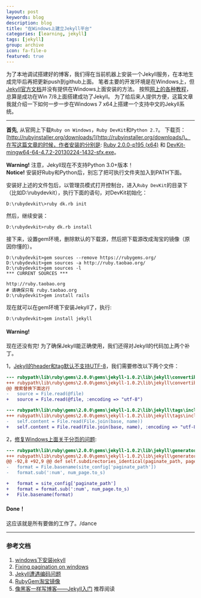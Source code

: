 ```yaml
---
layout: post
keywords: blog
description: blog
title: "在Windows上建立Jekyll平台"
categories: [learning, jekyll]
tags: [jekyll]
group: archive
icon: fa-file-o
featured: true
---
```


为了本地调试搭建好的博客，我们得在当前机器上安装一个Jekyll服务，在本地生成完毕后再把更新push到github上面。
笔者主要的开发环境是在Windows上，但[Jekyll官方文档](http://jekyllrb.com/docs/installation/)并没有提供在Windows上面安装的方法。
按照<a href="#reference">网上的各种教程</a>，总算是成功在Win 7/8上面搭建成功了Jekyll。
为了给后来人提供方便，这篇文章我就介绍一下如何一步一步在Windows 7 x64上搭建一个支持中文的Jekyll系统。

<script>
$(function () {
    $('#tip-tutorial').tooltip(
    {title: '见本文末尾', 
    delay: { hide: 300 }
    });
})
</script>

<!-- more -->

***

**首先**, 从官网上下载`Ruby on Windows`，`Ruby DevKit`和`Python 2.7`。
下载页：[http://rubyinstaller.org/downloads/](http://rubyinstaller.org/downloads/)。在写这篇文章的时候，作者安装的分别是: [Ruby 2.0.0-p195 (x64)](http://rubyforge.org/frs/download.php/76958/ruby-2.0.0-p195-x64-mingw32.7z) 和 [DevKit-mingw64-64-4.7.2-20130224-1432-sfx.exe](http://rubyforge.org/frs/download.php/76808/DevKit-mingw64-64-4.7.2-20130224-1432-sfx.exe)。

<div class="alert alert-block">
  <strong>Warning!</strong>
  注意，Jekyll现在不支持Python 3.0+版本！
</div>
<div class="alert alert-info">
  <strong>Notice!</strong> 
  安装好Ruby和Python后，别忘了把可执行文件夹加入到PATH下面。
</div>

安装好上述的文件包后，以<span class="label label-info">管理员模式</span>打开控制台，进入`Ruby DevKit`的目录下（比如D:\rubydevkit），执行下面的语句，对DevKit初始化：

    D:\rubydevkit\>ruby dk.rb init
    
然后，继续安装：

    D:\rubydevkit>ruby dk.rb install
        
接下来，设置gem环境，删除默认的下载源，然后把下载源改成淘宝的镜像（原因你懂的）。

    D:\rubydevkit>gem sources --remove https://rubygems.org/
    D:\rubydevkit>gem sources -a http://ruby.taobao.org/
    D:\rubydevkit>gem sources -l
    *** CURRENT SOURCES ***

    http://ruby.taobao.org
    # 请确保只有 ruby.taobao.org
    D:\rubydevkit>gem install rails
    
现在就可以在gem环境下安装Jekyll了，执行:

    D:\rubydevkit>gem install jekyll

<div class="alert alert-block">
  <h4>Warning!</h4>
  现在还没有完!
  为了确保Jekyll能正确使用，我们还得对Jekyll的代码加上两个补丁。
</div>

1，[Jekyll的header和tag默认不支持UTF-8](http://log.medcl.net/item/2012/04/jekyll-encounter-encoding-problems/)，我们需要修改以下两个文件：

```diff
--- rubypath\lib\ruby\gems\2.0.0\gems\jekyll-1.0.2\lib\jekyll\convertible.rb
+++ rubypath\lib\ruby\gems\2.0.0\gems\jekyll-1.0.2\lib\jekyll\convertible.rb
@@ 搜索替换下面这行
-   source = File.read(@file)
+   source = File.read(@file, :encoding => "utf-8")

--- rubypath\lib\ruby\gems\2.0.0\gems\jekyll-1.0.2\lib\jekyll\tags\include.rb
+++ rubypath\lib\ruby\gems\2.0.0\gems\jekyll-1.0.2\lib\jekyll\tags\include.rb
-   self.content = File.read(File.join(base, name))
+   self.content = File.read(File.join(base, name), :encoding => "utf-8")
```
2，[修复Windows上面关于分页的问题](https://github.com/mojombo/jekyll/pull/1058):

```diff
--- rubypath\lib\ruby\gems\2.0.0\gems\jekyll-1.0.2\lib\jekyll\generators\pagination.rb
+++ rubypath\lib\ruby\gems\2.0.0\gems\jekyll-1.0.2\lib\jekyll\generators\pagination.rb
@@ -92,8 +92,9 @@ def self.subdirectories_identical(paginate_path, page_dir)
-   format = File.basename(site_config['paginate_path'])
-   format.sub(':num', num_page.to_s)

+   format = site_config['paginate_path']
+   format = format.sub(':num', num_page.to_s)
+   File.basename(format)
```

<div class="alert alert-success">
  <h4>Done！</h4>
  这应该就是所有要做的工作了。/dance
</div>

---

<h3 id="reference">参考文档</h3>

1. [windows下安装jekyll](http://aotee.com/windows-installation-jekyll)
1. [Fixing pagination on windows](https://github.com/mojombo/jekyll/pull/1058)
1. [Jekyll遭遇编码问题](http://log.medcl.net/item/2012/04/jekyll-encounter-encoding-problems/)
1. [RubyGem淘宝镜像](http://ruby.taobao.org/)
1. [像黑客一样写博客——Jekyll入门](http://www.soimort.org/posts/101/) <span class="label label-info">推荐阅读</span>